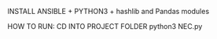 INSTALL ANSIBLE + PYTHON3 + hashlib and Pandas modules

HOW TO RUN:
CD INTO PROJECT FOLDER
python3 NEC.py

